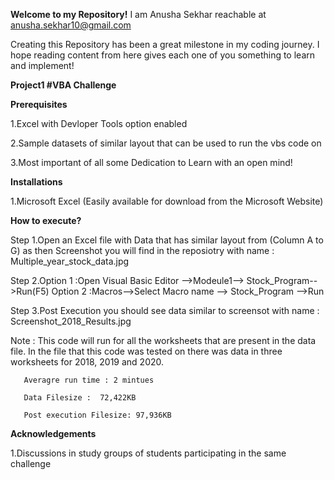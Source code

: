 **Welcome to my Repository!**
I am Anusha Sekhar reachable at anusha.sekhar10@gmail.com

Creating this Repository has been a great milestone in my coding journey.
I hope reading content from here gives each one of you something to learn and implement!

**Project1 #VBA Challenge**

**Prerequisites**

1.Excel with Devloper Tools option enabled

2.Sample datasets of similar layout that can be used to run the vbs code on 

3.Most important of all some Dedication to Learn with an open mind! 

**Installations**

1.Microsoft Excel (Easily available for download from the Microsoft Website) 

**How to execute?**

Step 1.Open an Excel file with Data that has similar layout from (Column A to G) as then Screenshot you will find in the reposiotry with name : Multiple_year_stock_data.jpg

Step 2.Option 1 :Open Visual Basic Editor -->Modeule1--> Stock_Program-->Run(F5)
  Option 2 :Macros-->Select Macro name --> Stock_Program -->Run 

Step 3.Post Execution you should see data similar to screensot with name : Screenshot_2018_Results.jpg

Note : This code will run for all the worksheets that are present in the data file. In the file that this code was tested on there was data in three worksheets for 2018, 2019 and 2020. 
      
       Averagre run time : 2 mintues 
       
       Data Filesize :  72,422KB
       
       Post execution Filesize: 97,936KB

**Acknowledgements**

1.Discussions in study groups of students participating in the same challenge 
